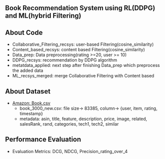 ## Book Recommendation System using RL(DDPG) and ML(hybrid Filtering)

## About Code
- Collaborative_Filtering_recsys: user-based Filtering(cosine_similarity)
- Content_based_recsys: content based Filtering(cosine_similarity)
- Data_prep: Data preprocessing(rating >=20, user >= 10)
- DDPG_recsys: recommendation by DDPG algorithm
- metatdata_applied: next step after finishing Data_prep which preprocess the added data
- ML_recsys_merged: merge Collaborative Filtering with Content based

## About Dataset
- [Amazon: Book.csv](https://nijianmo.github.io/amazon/index.html#subsets)
  - book_3000_new.csv: file size-> 83385, column-> {user, item, rating, timestamp} 
  - metadata: asin, title, feature, description, price, image, related, salesRank, rand, categories, tech1, tech2, similar

## Performance Evaluation 
- Evaluation Metrics: DCG, NDCG, Precision_rating_over_4